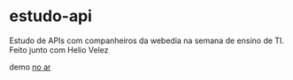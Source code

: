 # estudo-api
Estudo de APIs com companheiros da webedia na semana de ensino de TI. Feito junto com Helio Velez

demo [no ar](https://graciano.github.io/estudo-api/)

